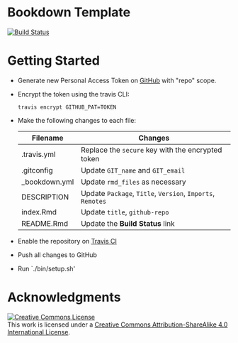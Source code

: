 # Bookdown Template

[![Build Status](https://travis-ci.org/altaf-ali/bookdown_template.svg?branch=master)](https://travis-ci.org/altaf-ali/bookdown_template)

# Getting Started

- Generate new Personal Access Token on [GitHub](https://github.com/settings/tokens) with "repo" scope.

- Encrypt the token using the travis CLI:
    
    ```travis encrypt GITHUB_PAT=TOKEN```

- Make the following changes to each file:

    |Filename       |Changes|
    |---------------|----------------------------------|
    |.travis.yml    |Replace the `secure` key with the encrypted token|
    |.gitconfig     |Update `GIT_name` and `GIT_email`|
    |_bookdown.yml  |Update `rmd_files` as necessary|
    |DESCRIPTION    |Update `Package`, `Title`, `Version`, `Imports`, `Remotes`|
    |index.Rmd      |Update `title`, `github-repo`|
    |README.Rmd     |Update the **Build Status** link|

- Enable the repository on [Travis CI](https://travis-ci.org)

- Push all changes to GitHub

- Run `./bin/setup.sh'

# Acknowledgments

<a rel="license" href="http://creativecommons.org/licenses/by-sa/4.0/"><img alt="Creative Commons License" style="border-width:0" src="https://i.creativecommons.org/l/by-sa/4.0/88x31.png" /></a><br />This work is licensed under a <a rel="license" href="http://creativecommons.org/licenses/by-sa/4.0/">Creative Commons Attribution-ShareAlike 4.0 International License</a>.

